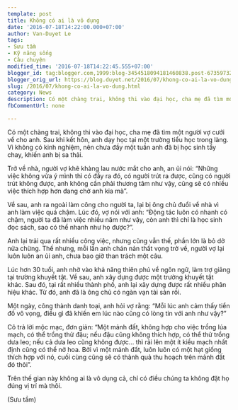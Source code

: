 ```yaml
---
template: post
title: Không có ai là vô dụng
date: '2016-07-18T14:22:00.000+07:00'
author: Van-Duyet Le
tags:
- Sưu tầm
- Kỹ năng sống
- Câu chuyện
modified_time: '2016-07-18T14:22:45.555+07:00'
blogger_id: tag:blogger.com,1999:blog-3454518094181460838.post-6735973211713961223
blogger_orig_url: https://blog.duyet.net/2016/07/khong-co-ai-la-vo-dung.html
slug: /2016/07/khong-co-ai-la-vo-dung.html
category: News
description: Có một chàng trai, không thi vào đại học, cha mẹ đã tìm một người vợ cưới về cho anh. Sau khi kết hôn, anh dạy học tại một trường tiểu học trong làng. Vì không có kinh nghiệm, nên chưa đầy một tuần anh đã bị học sinh tẩy chay, khiến anh bị sa thải.
fbCommentUrl: none

---
```


Có một chàng trai, không thi vào đại học, cha mẹ đã tìm một người vợ cưới về cho anh. Sau khi kết hôn, anh dạy học tại một trường tiểu học trong làng. Vì không có kinh nghiệm, nên chưa đầy một tuần anh đã bị học sinh tẩy chay, khiến anh bị sa thải.

Trở về nhà, người vợ khẽ khàng lau nước mắt cho anh, an ủi nói: “Những việc không vừa ý mình thì có đầy ra đó, có người trút ra được, cũng có người trút không được, anh không cần phải thương tâm như vậy, cũng sẽ có nhiều việc thích hợp hơn đang chờ anh kia mà”.

Về sau, anh ra ngoài làm công cho người ta, lại bị ông chủ đuổi về nhà vì anh làm việc quá chậm. Lúc đó, vợ nói với anh: “Động tác luôn có nhanh có chậm, người ta đã làm việc nhiều năm như vậy, còn anh thì chỉ là học sinh đọc sách, sao có thể nhanh như họ được?”.

Anh lại trải qua rất nhiều công việc, nhưng cũng vẫn thế, phần lớn là bỏ dở nửa chừng. Thế nhưng, mỗi lần anh chán nản thất vọng trở về, người vợ lại luôn luôn an ủi anh, chưa bao giờ than trách một câu.

Lúc hơn 30 tuổi, anh nhờ vào khả năng thiên phú về ngôn ngữ, làm trợ giảng tại trường khuyết tật. Về sau, anh xây dựng được một trường khuyết tật khác. Sau đó, tại rất nhiều thành phố, anh lại xây dựng được rất nhiều phân hiệu khác. Từ đó, anh đã là ông chủ có ngàn vạn tài sản rồi.

Một ngày, công thành danh toại, anh hỏi vợ rằng: “Mỗi lúc anh cảm thấy tiền đồ vô vọng, điều gì đã khiến em lúc nào cũng có lòng tin với anh như vậy?”

Cô trả lời mộc mạc, đơn giản:
“Một mảnh đất, không hợp cho việc trồng lúa mạch, có thể trồng thử đậu; nếu đậu cũng không thích hợp, có thể thử trồng dưa leo; nếu cả dưa leo cũng không được… thì rải lên một ít kiều mạch nhất định cũng có thể nở hoa. Bởi vì một mảnh đất, luôn luôn có một hạt giống thích hợp với nó, cuối cùng cũng sẽ có thành quả thu hoạch trên mảnh đất đó thôi”.

Trên thế gian này không ai là vô dụng cả, chỉ có điều chúng ta không đặt họ đúng vị trí mà thôi.

(Sưu tầm)
